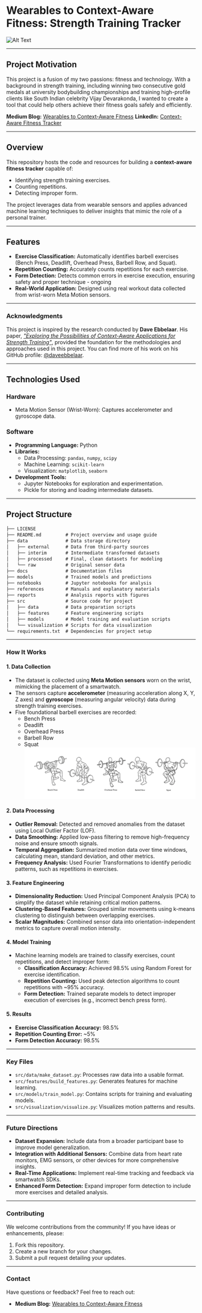 # **Wearables to Context-Aware Fitness: Strength Training Tracker**
![Alt Text](./reports/figures/Srini-Cover.png)

---

## **Project Motivation**
This project is a fusion of my two passions: fitness and technology. With a background in strength training, including winning two consecutive gold medals at university bodybuilding championships and training high-profile clients like South Indian celebrity Vijay Devarakonda, I wanted to create a tool that could help others achieve their fitness goals safely and efficiently.

**Medium Blog:** [Wearables to Context-Aware Fitness](https://medium.com/@srinivasbarla2000/wearables-to-context-aware-fitness-building-a-strength-training-tracker-f5b3093bb0cc)
**LinkedIn:** [Context-Aware Fitness Tracker](https://www.linkedin.com/posts/srinivas-barla_fitnesstech-wearabletechnology-machinelearning-activity-7281882138151415808-3kFT?utm_source=share&utm_medium=member_desktop&rcm=ACoAADskGWABrAAL5X8hRwuvqvxafycmYWx3aT4)

---

## **Overview**
This repository hosts the code and resources for building a **context-aware fitness tracker** capable of:
- Identifying strength training exercises.
- Counting repetitions.
- Detecting improper form.

The project leverages data from wearable sensors and applies advanced machine learning techniques to deliver insights that mimic the role of a personal trainer.

---

## **Features**
- **Exercise Classification:** Automatically identifies barbell exercises (Bench Press, Deadlift, Overhead Press, Barbell Row, and Squat).
- **Repetition Counting:** Accurately counts repetitions for each exercise.
- **Form Detection:** Detects common errors in exercise execution, ensuring safety and proper technique - ongoing
- **Real-World Application:** Designed using real workout data collected from wrist-worn Meta Motion sensors.

---

### **Acknowledgments**
This project is inspired by the research conducted by **Dave Ebbelaar**. His paper,
[*"Exploring the Possibilities of Context-Aware Applications for Strength Training"*](https://secure-res.craft.do/v2/DkCrM8qa8MpqYUv1hZTca1NmEQN8BUD3jgq4E4hUHHYsSECHyPEAMTuaPRwgmvY9KMGbjTiSXxGeD7e4SJpRu6vjQCpDRVbKBT3ywX4ZgDEdyoWBQqxvdJYxVxyQcMqvptguFPNpAqP4UWV7Ub9hpX9iyYUdXqXhQy4foenh4nasYefmgkpSP3MFzrPaz2Ma6jwhTCgzJSMEvfdNeAywK2Mz1JNqaAk8jUwyVp8zpBNxcQzDiwmvvnWdapkVkZmwRTkNbF3iKM5qbMWgnpQa2fhcEzXebG7qq3tC6etT9mErJRZSBrhEXkvDCRhLnsMD9vPzLALSyuBuX9DR6vfKUUs7qEPXArtHkU52wtg2oWfJShZeHcigvgQhbfgXY1o8QAV8W35YeqQYeVZ8SHwZt9TsfkhUEHReUVBYH7hKKdYEjtsJnkkCZ4ncoC9PSdQsSr8BTb9MbvyZTQfEgvBP2HqmtcM45ZLkj/Mini%20Master%20Project%20-%20Exploring%20the%20Possibilities%20of%20Context%20Aware%20Applications%20for%20Strength%20Training.pdf), provided the foundation for the methodologies and approaches used in this project. You can find more of his work on his GitHub profile: [@daveebbelaar](https://github.com/daveebbelaar).

---

## **Technologies Used**
### **Hardware**
- Meta Motion Sensor (Wrist-Worn): Captures accelerometer and gyroscope data.

### **Software**
- **Programming Language:** Python
- **Libraries:** 
  - Data Processing: `pandas`, `numpy`, `scipy`
  - Machine Learning: `scikit-learn`
  - Visualization: `matplotlib`, `seaborn`
- **Development Tools:**
  - Jupyter Notebooks for exploration and experimentation.
  - Pickle for storing and loading intermediate datasets.

---

## **Project Structure**

```plaintext
├── LICENSE
├── README.md         # Project overview and usage guide
├── data              # Data storage directory
│   ├── external      # Data from third-party sources
│   ├── interim       # Intermediate transformed datasets
│   ├── processed     # Final, clean datasets for modeling
│   └── raw           # Original sensor data
├── docs              # Documentation files
├── models            # Trained models and predictions
├── notebooks         # Jupyter notebooks for analysis
├── references        # Manuals and explanatory materials
├── reports           # Analysis reports with figures
├── src               # Source code for project
│   ├── data          # Data preparation scripts
│   ├── features      # Feature engineering scripts
│   ├── models        # Model training and evaluation scripts
│   └── visualization # Scripts for data visualization
└── requirements.txt  # Dependencies for project setup
``` 
---
### **How It Works**

#### **1. Data Collection**
- The dataset is collected using **Meta Motion sensors** worn on the wrist, mimicking the placement of a smartwatch. 
- The sensors capture **accelerometer** (measuring acceleration along X, Y, Z axes) and **gyroscope** (measuring angular velocity) data during strength training exercises.
- Five foundational barbell exercises are recorded:
  - Bench Press
  - Deadlift
  - Overhead Press
  - Barbell Row
  - Squat
![Alt Text](./reports/figures/Basic-Barbell-Movements.png)
#### **2. Data Processing**
- **Outlier Removal:** Detected and removed anomalies from the dataset using Local Outlier Factor (LOF).
- **Data Smoothing:** Applied low-pass filtering to remove high-frequency noise and ensure smooth signals.
- **Temporal Aggregation:** Summarized motion data over time windows, calculating mean, standard deviation, and other metrics.
- **Frequency Analysis:** Used Fourier Transformations to identify periodic patterns, such as repetitions in exercises.

#### **3. Feature Engineering**
- **Dimensionality Reduction:** Used Principal Component Analysis (PCA) to simplify the dataset while retaining critical motion patterns.
- **Clustering-Based Features:** Grouped similar movements using k-means clustering to distinguish between overlapping exercises.
- **Scalar Magnitudes:** Combined sensor data into orientation-independent metrics to capture overall motion intensity.

#### **4. Model Training**
- Machine learning models are trained to classify exercises, count repetitions, and detect improper form:
  - **Classification Accuracy:** Achieved 98.5% using Random Forest for exercise identification.
  - **Repetition Counting:** Used peak detection algorithms to count repetitions with ~95% accuracy.
  - **Form Detection:** Trained separate models to detect improper execution of exercises (e.g., incorrect bench press form).

#### **5. Results**
- **Exercise Classification Accuracy:** 98.5%
- **Repetition Counting Error:** ~5%
- **Form Detection Accuracy:** 98.5%

---

### **Key Files**
- `src/data/make_dataset.py`: Processes raw data into a usable format.
- `src/features/build_features.py`: Generates features for machine learning.
- `src/models/train_model.py`: Contains scripts for training and evaluating models.
- `src/visualization/visualize.py`: Visualizes motion patterns and results.

---

### **Future Directions**
- **Dataset Expansion:** Include data from a broader participant base to improve model generalization.
- **Integration with Additional Sensors:** Combine data from heart rate monitors, EMG sensors, or other devices for more comprehensive insights.
- **Real-Time Applications:** Implement real-time tracking and feedback via smartwatch SDKs.
- **Enhanced Form Detection:** Expand improper form detection to include more exercises and detailed analysis.

---

### **Contributing**
We welcome contributions from the community! If you have ideas or enhancements, please:
1. Fork this repository.
2. Create a new branch for your changes.
3. Submit a pull request detailing your updates.

---

### **Contact**
Have questions or feedback? Feel free to reach out:
- **Medium Blog:** [Wearables to Context-Aware Fitness](https://medium.com/@srinivasbarla2000/wearables-to-context-aware-fitness-building-a-strength-training-tracker-f5b3093bb0cc)
